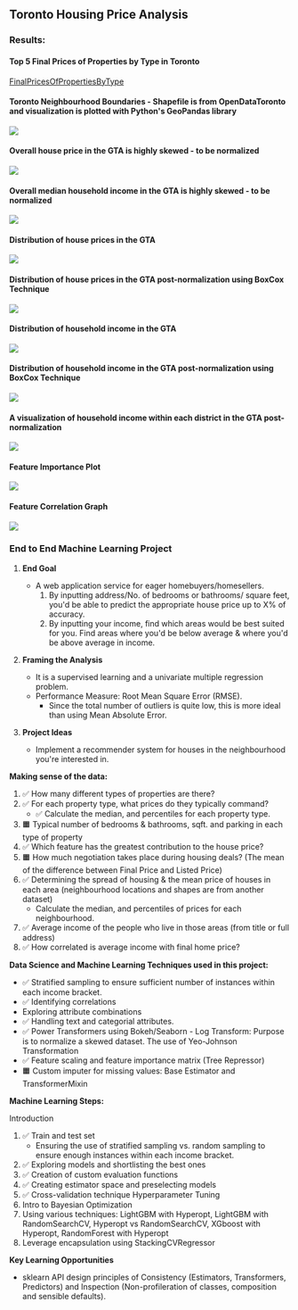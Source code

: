 ## Toronto Housing Price Analysis

### Results:
#### Top 5 Final Prices of Properties by Type in Toronto
[FinalPricesOfPropertiesByType](Results/final-prices-of-different-properties-by-type.png)

#### Toronto Neighbourhood Boundaries - Shapefile is from OpenDataToronto and visualization is plotted with Python's GeoPandas library
![](https://github.com/KevinRiady/Toronto-Housing-Prices-Analysis/blob/master/Results/Toronto-neighbourhood-boundaries.png)

#### Overall house price in the GTA is highly skewed - to be normalized
![](https://github.com/KevinRiady/Toronto-Housing-Prices-Analysis/blob/master/Results/final_price_highly_skewed.png)

#### Overall median household income in the GTA is highly skewed - to be normalized
![](https://github.com/KevinRiady/Toronto-Housing-Prices-Analysis/blob/master/Results/average_income_highly_skewed.png)

#### Distribution of house prices in the GTA
![](https://github.com/KevinRiady/Toronto-Housing-Prices-Analysis/blob/master/Results/distribution-of-housing-prices-in-GTA.png)

#### Distribution of house prices in the GTA post-normalization using BoxCox Technique
![](https://github.com/KevinRiady/Toronto-Housing-Prices-Analysis/blob/master/Results/distribution-of-transformed-housing-prices-in-GTA.png)

#### Distribution of household income in the GTA
![](https://github.com/KevinRiady/Toronto-Housing-Prices-Analysis/blob/master/Results/distribution-of-mean-income-in-GTA.png)

#### Distribution of household income in the GTA post-normalization using BoxCox Technique
![](https://github.com/KevinRiady/Toronto-Housing-Prices-Analysis/blob/master/Results/distribution-of-transformed-mean-income-in-GTA.png)

#### A visualization of household income within each district in the GTA post-normalization
![](https://github.com/KevinRiady/Toronto-Housing-Prices-Analysis/blob/master/Results/GTA-neighbourhood-income-color-coded.png)

#### Feature Importance Plot
![](https://github.com/KevinRiady/Toronto-Housing-Prices-Analysis/blob/master/Results/feature-importance-plot.png)

#### Feature Correlation Graph
![](https://github.com/KevinRiady/Toronto-Housing-Prices-Analysis/blob/master/Results/features-correlation-graph.png)

### End to End Machine Learning Project


1. **End Goal**
     - A web application service for eager homebuyers/homesellers.
         1. By inputting address/No. of bedrooms or bathrooms/ square feet, you'd be able to predict the appropriate house price up to X% of accuracy. 
         2. By inputting your income, find which areas would be best suited for you. Find areas where you'd be below average & where you'd be above average in income. 
     
2. **Framing the Analysis**
   - It is a supervised learning and a univariate multiple regression problem.
   - Performance Measure: Root Mean Square Error (RMSE). 
     - Since the total number of outliers is quite low, this is more ideal than using Mean Absolute Error.
   
3. **Project Ideas**
   - Implement a recommender system for houses in the neighbourhood you're interested in.


**Making sense of the data:**
1. ✅ How many different types of properties are there?
2. ✅ For each property type, what prices do they typically command?
    - ✅ Calculate the median, and percentiles for each property type.
3. 🟧 Typical number of bedrooms & bathrooms, sqft. and parking in each type of property
4. ✅ Which feature has the greatest contribution to the house price? 
5. 🟧 How much negotiation takes place during housing deals? (The mean of the difference between Final Price and Listed Price)
6. ✅ Determining the spread of housing & the mean price of houses in each area (neighbourhood locations and shapes are from another dataset)
   - Calculate the median, and percentiles of prices for each neighbourhood.
7. ✅ Average income of the people who live in those areas (from title or full address)
8. ✅ How correlated is average income with final home price?

**Data Science and Machine Learning Techniques used in this project:**
- ✅ Stratified sampling to ensure sufficient number of instances within each income bracket.
- ✅ Identifying correlations
- Exploring attribute combinations
- ✅ Handling text and categorial attributes.
- ✅ Power Transformers using Bokeh/Seaborn - Log Transform: Purpose is to normalize a skewed dataset. The use of Yeo-Johnson Transformation
- ✅ Feature scaling and feature importance matrix (Tree Repressor)
- 🟧 Custom imputer for missing values: Base Estimator and TransformerMixin

**Machine Learning Steps:**

Introduction
1. ✅ Train and test set
   - Ensuring the use of stratified sampling vs. random sampling to ensure enough instances within each income bracket.
2. ✅ Exploring models and shortlisting the best ones
3. ✅ Creation of custom evaluation functions
4. ✅ Creating estimator space and preselecting models 
5. ✅ Cross-validation technique
Hyperparameter Tuning
1. Intro to Bayesian Optimization
2. Using various techniques: LightGBM with Hyperopt, LightGBM with RandomSearchCV, Hyperopt vs RandomSearchCV, XGboost with Hyperopt, RandomForest with Hyperopt
3. Leverage encapsulation using StackingCVRegressor

**Key Learning Opportunities**
- sklearn API design principles of Consistency (Estimators, Transformers, Predictors) and Inspection (Non-profileration of classes, composition and sensible defaults).